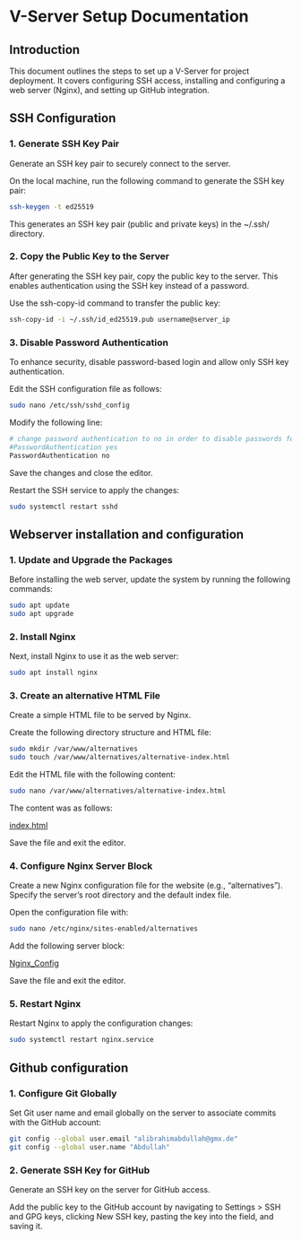 # V-Server Setup Documentation

## Introduction

This document outlines the steps to set up a V-Server for project deployment. It covers configuring SSH access, installing and configuring a web server (Nginx), and setting up GitHub integration.

## SSH Configuration

### 1. Generate SSH Key Pair

Generate an SSH key pair to securely connect to the server.

On the local machine, run the following command to generate the SSH key pair:

```bash
ssh-keygen -t ed25519
```

This generates an SSH key pair (public and private keys) in the ~/.ssh/ directory.

### 2. Copy the Public Key to the Server

After generating the SSH key pair, copy the public key to the server. This enables authentication using the SSH key instead of a password.

Use the ssh-copy-id command to transfer the public key:

```bash
ssh-copy-id -i ~/.ssh/id_ed25519.pub username@server_ip
```

### 3. Disable Password Authentication

To enhance security, disable password-based login and allow only SSH key authentication.

Edit the SSH configuration file as follows:

```bash
sudo nano /etc/ssh/sshd_config
```

Modify the following line:

```bash
# change password authentication to no in order to disable passwords for logins
#PasswordAuthentication yes
PasswordAuthentication no
```
Save the changes and close the editor.

Restart the SSH service to apply the changes:

```bash
sudo systemctl restart sshd
```

## Webserver installation and configuration 

### 1. Update and Upgrade the Packages

Before installing the web server, update the system by running the following commands:

```bash
sudo apt update
sudo apt upgrade
```

### 2. Install Nginx

Next, install Nginx to use it as the web server:

```bash
sudo apt install nginx
```

### 3. Create an alternative  HTML File

Create a simple HTML file to be served by Nginx.

Create the following directory structure and HTML file:

```bash
sudo mkdir /var/www/alternatives
sudo touch /var/www/alternatives/alternative-index.html
```

Edit the HTML file with the following content:

```bash
sudo nano /var/www/alternatives/alternative-index.html
```

The content was as follows:

[index.html](Docs/index.html)

Save the file and exit the editor.

### 4. Configure Nginx Server Block

Create a new Nginx configuration file for the website (e.g., “alternatives”). Specify the server’s root directory and the default index file.

Open the configuration file with:

```bash
sudo nano /etc/nginx/sites-enabled/alternatives
```

Add the following server block:

[Nginx_Config](Docs/Nginx_Config.txt)

Save the file and exit the editor.

### 5. Restart Nginx

Restart Nginx to apply the configuration changes:

```bash
sudo systemctl restart nginx.service
```

## Github configuration 

### 1. Configure Git Globally

Set Git user name and email globally on the server to associate commits with the GitHub account:

```bash
git config --global user.email "alibrahimabdullah@gmx.de"
git config --global user.name "Abdullah"
```

### 2. Generate SSH Key for GitHub

Generate an SSH key on the server for GitHub access.

Add the public key to the GitHub account by navigating to Settings > SSH and GPG keys, clicking New SSH key, pasting the key into the field, and saving it.
